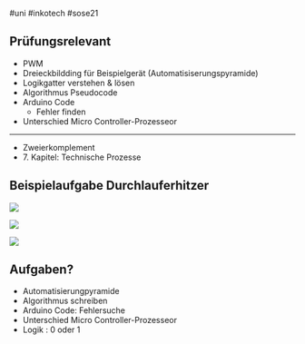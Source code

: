 #uni #inkotech #sose21

## Prüfungsrelevant

- PWM
- Dreieckbildding für Beispielgerät (Automatisiserungspyramide)
- Logikgatter verstehen & lösen
- Algorithmus Pseudocode
- Arduino Code
	- Fehler finden
- Unterschied Micro Controller-Prozesseor

---

- Zweierkomplement
- 7\. Kapitel: Technische Prozesse


## Beispielaufgabe Durchlauferhitzer

![](Screenshot%202021-07-07%20at%2010.39.50.png)

![](Screenshot%202021-07-07%20at%2010.41.50.png)

![](Screenshot%202021-07-07%20at%2010.58.06.png)

## Aufgaben?

- Automatisierungpyramide
- Algorithmus schreiben
- Arduino Code: Fehlersuche
- Unterschied Micro Controller-Prozesseor
- Logik : 0 oder 1 
